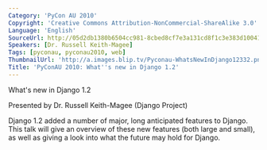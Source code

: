 ```yaml
---
Category: 'PyCon AU 2010'
Copyright: 'Creative Commons Attribution-NonCommercial-ShareAlike 3.0'
Language: 'English'
SourceUrl: http://05d2db1380b6504cc981-8cbed8cf7e3a131cd8f1c3e383d10041.r93.cf2.rackcdn.com/pycon-au-2010/465_pyconau-2010-what-s-new-in-django-1-2.flv
Speakers: [Dr. Russell Keith-Magee]
Tags: [pyconau, pyconau2010, web]
ThumbnailUrl: 'http://a.images.blip.tv/Pyconau-WhatsNewInDjango12332.png'
Title: 'PyConAU 2010: What''s new in Django 1.2'
---
```

What's new in Django 1.2

Presented by Dr. Russell Keith-Magee (Django Project)

Django 1.2 added a number of major, long anticipated features to Django. This
talk will give an overview of these new features (both large and small), as
well as giving a look into what the future may hold for Django.


